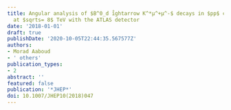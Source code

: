 ```yaml
---
title: Angular analysis of $B^0_d i̊ghtarrow K^*μ^+μ^-$ decays in $pp$ collisions
  at $sqrts= 8$ TeV with the ATLAS detector
date: '2018-01-01'
draft: true
publishDate: '2020-10-05T22:44:35.567577Z'
authors:
- Morad Aaboud
- ' others'
publication_types:
- 2
abstract: ''
featured: false
publication: '*JHEP*'
doi: 10.1007/JHEP10(2018)047
---
```


